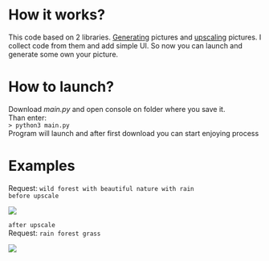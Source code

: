 # How it works?
This code based on 2 libraries. [Generating](https://huggingface.co/stabilityai/stable-diffusion-2) pictures and [upscaling](https://huggingface.co/stabilityai/stable-diffusion-x4-upscaler) pictures. I collect code from them and add simple UI. So now you can launch and generate some own your picture.
      
# How to launch?
Download _main.py_ and open console on folder where you save it.                
Than enter:           
```> python3 main.py```       
Program will launch and after first download you can start enjoying process          
        
# Examples
Request: ``` wild forest with beautiful nature with rain ```         
``` before upscale ```

<img src= https://github.com/ddoo5/SDG2/blob/examples/wildforestwithbeautifulnaturewithrain.png/>

``` after upscale ```          
Request: ``` rain forest grass ```

<img src= https://github.com/ddoo5/SDG2/blob/examples/rain%20forest%20grass.png/>
